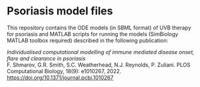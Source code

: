 # Psoriasis model files

This repository contains the ODE models (in SBML format) of UVB therapy for psoriasis and MATLAB scripts for running the models (SimBiology MATLAB toolbox required) described in the following publication:

<i>Individualised computational modelling of immune mediated disease onset, flare and clearance in psoriasis</i><br>
F. Shmarov, G.R. Smith, S.C. Weatherhead, N.J. Reynolds, P. Zuliani.
PLOS Computational Biology, 18(9): e1010267, 2022.<br>
https://doi.org/10.1371/journal.pcbi.1010267 
